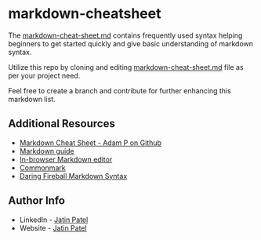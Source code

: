 # markdown-cheatsheet

The [markdown-cheat-sheet.md](https://github.com/Jatin136/markdown-cheatsheet/blob/master/markdown-cheat-sheet.md) contains frequently used syntax helping beginners to get started quickly and give basic understanding of markdown syntax.

Utilize this repo by cloning and editing [markdown-cheat-sheet.md](https://github.com/Jatin136/markdown-cheatsheet/blob/master/markdown-cheat-sheet.md) file as per your project need.

Feel free to create a branch and contribute for further enhancing this markdown list.

## Additional Resources
- [Markdown Cheat Sheet - Adam P on Github](https://github.com/adam-p/markdown-here/wiki/Markdown-Cheatsheet)
- [Markdown guide](https://www.markdownguide.org/getting-started/)
- [In-browser Markdown editor](https://stackedit.io/)
- [Commonmark](https://commonmark.org/)
- [Daring Fireball Markdown Syntax](https://daringfireball.net/projects/markdown/syntax)

## Author Info

- LinkedIn - [Jatin Patel](https://www.linkedin.com/in/jatinpatel136/)
- Website -  [Jatin Patel](https://www.jatinpatel.in)
